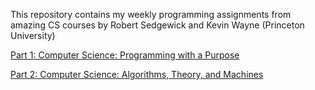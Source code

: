 
This repository contains my weekly programming assignments from amazing CS courses by Robert Sedgewick and Kevin Wayne (Princeton University)

[Part 1: Computer Science: Programming with a Purpose](https://www.coursera.org/learn/cs-programming-java/)

[Part 2: Computer Science: Algorithms, Theory, and Machines](https://www.coursera.org/learn/cs-algorithms-theory-machines)
